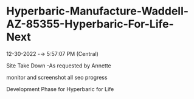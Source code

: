 # Hyperbaric-Manufacture-Waddell-AZ-85355-Hyperbaric-For-Life-Next

12-30-2022 -→ 5:57:07 PM (Central)

Site Take Down
-As requested by Annette

monitor and screenshot all seo progress

Development Phase for Hyperbaric for Life
